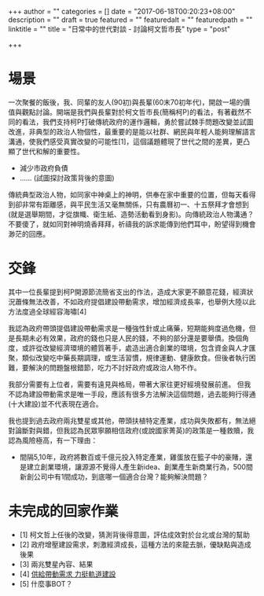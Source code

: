 +++
author = ""
categories = []
date = "2017-06-18T00:20:23+08:00"
description = ""
draft = true
featured = ""
featuredalt = ""
featuredpath = ""
linktitle = ""
title = "日常中的世代對談 - 討論柯文哲市長"
type = "post"

+++

# 場景

一次聚餐的飯後，我、同輩的友人(90初)與長輩(60末70初年代)，開啟一場的價值與觀點討論。開端是我們與長輩對於柯文哲市長(簡稱柯P)的看法，有著截然不同的看法，我們支持柯P打破傳統政府的運作邏輯，勇於嘗試棘手問題改變並試圖改進，非典型的政治人物個性，最重要的是能以社群、網民與年輕人能夠理解語言溝通，使我們感受真實改變的可能性[1]，這個議題體現了世代之間的差異，更凸顯了世代和解的重要性。

<!--more-->

- 減少市政府負債
- ......
(試圖探討政策背後的意圖)

傳統典型政治人物，如同家中神桌上的神明，供奉在家中重要的位置，但每天看得到卻非常有距離感，與平民生活又毫無關係，只有農曆初一、十五祭拜才會想到(就是選舉期間，才從旗幟、衛生紙、造勢活動看到身影)。向傳統政治人物溝通？不要傻了，就如同對神明燒香拜拜，祈禱我的訴求能傳到他們耳中，盼望得到機會渺茫的回應。

# 交鋒

其中一位長輩提到柯P開源節流簡省支出的作法，造成大家更不願意花錢，經濟狀況蕭條無法改善，不如政府提倡建設帶動需求，增加經濟成長率，也舉例大陸以此方法度過全球經容海嘯[4]

我認為政府帶頭提倡建設帶動需求是一種強性針或止痛藥，短期能夠度過危機，但是長期未必有效果，政府的錢也只是人民的錢，不夠的部分還是要舉債。換個角度，或許從改變經濟環境的體質著手，處造出適合創業的環境，包含資金與人才匯聚，類似改變吃中藥長期調理，或生活習慣，規律運動、健康飲食。但後者執行困難，要解決的問題盤根錯節，吃力不討好政府或政治人物不作。

我部分需要有上位者，需要有遠見與格局，帶著大家往更好經境發展前進。
但我不認為建設帶動需求是唯一手段，應該有很多方法解決這個問題，過去能夠行得通(十大建設)並不代表現在適合。

我也提到過去政府兩兆雙星或其他，帶頭扶植特定產業，成功與失敗都有，無法絕對論斷對與錯，但我認為民眾寧願相信政府(或說國家菁英)的政策是一種救贖，我認為風險極高，有一下理由：

- 間隔5,10年，政府將數百或千億元投入特定產業，雞蛋放在籃子中的豪賭，還是建立創業環境，讓源源不覺得人產生新idea、創業產生新商業行為，500間新創公司中有1間成功，到底哪一個適合台灣？能夠解決問題？


# 未完成的回家作業
- [1] 柯文哲上任後的改變，猜測背後得意圖，評估成效對於台北或台灣的幫助
- [2] 政府增壓建設需求，刺激經濟成長，這種方法的來龍去脈，優缺點與造成後果
- [3] 兩兆雙星內容、結果
- [4] [供給帶動需求 力挺軌道建設](http://www.chinatimes.com/newspapers/20170522000044-260202)
- [5] 什麼事BOT？


